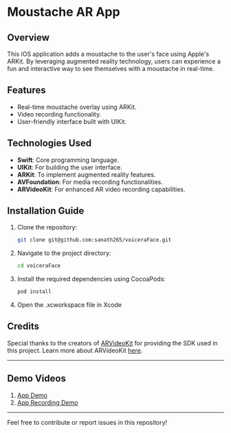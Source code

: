 # Moustache AR App

## Overview
This iOS application adds a moustache to the user's face using Apple's ARKit. By leveraging augmented reality technology, users can experience a fun and interactive way to see themselves with a moustache in real-time. 

## Features
- Real-time moustache overlay using ARKit.
- Video recording functionality.
- User-friendly interface built with UIKit.

## Technologies Used
- **Swift**: Core programming language.
- **UIKit**: For building the user interface.
- **ARKit**: To implement augmented reality features.
- **AVFoundation**: For media recording functionalities.
- **ARVideoKit**: For enhanced AR video recording capabilities.

## Installation Guide
1. Clone the repository:
   ```bash
   git clone git@github.com:sanath265/voiceraFace.git
2. Navigate to the project directory:
   ```bash
   cd voiceraFace
3. Install the required dependencies using CocoaPods:
   ```bash
   pod install

4. Open the .xcworkspace file in Xcode

## Credits

Special thanks to the creators of [ARVideoKit](https://github.com/AFathi/ARVideoKit) for providing the SDK used in this project. Learn more about ARVideoKit [here](https://github.com/AFathi/ARVideoKit).

---

## Demo Videos

1. [App Demo](https://www.youtube.com/watch?v=TcFRVqsIZs8&ab_channel=sanathkavatooru)  
2. [App Recording Demo](https://www.youtube.com/shorts/Ml6FCBC5nug)

---

Feel free to contribute or report issues in this repository!
